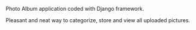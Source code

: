 Photo Album application coded with Django framework. 

Pleasant and neat way to categorize, store and view all uploaded pictures. 
